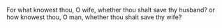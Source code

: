 For what knowest thou, O wife, whether thou shalt save thy husband? or how knowest thou, O man, whether thou shalt save thy wife?
